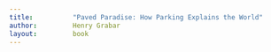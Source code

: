 ```yaml
---
title:			"Paved Paradise: How Parking Explains the World"
author:			Henry Grabar
layout: 		book
---
```

